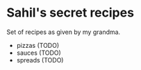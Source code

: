 # Sahil's secret recipes

Set of recipes as given by my grandma.

- pizzas (TODO)
- sauces (TODO)
- spreads (TODO)
